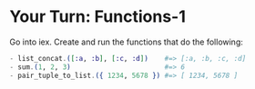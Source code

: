 # Your Turn: Functions-1
Go into iex. Create and run the functions that do the following:

```elixir
- list_concat.([:a, :b], [:c, :d])    #=> [:a, :b, :c, :d]
- sum.(1, 2, 3)                       #=> 6
- pair_tuple_to_list.({ 1234, 5678 }) #=> [ 1234, 5678 ]
```
